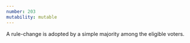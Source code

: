 ```yaml
---
number: 203
mutability: mutable
---
```


A rule-change is adopted by a simple majority among the eligible voters.
